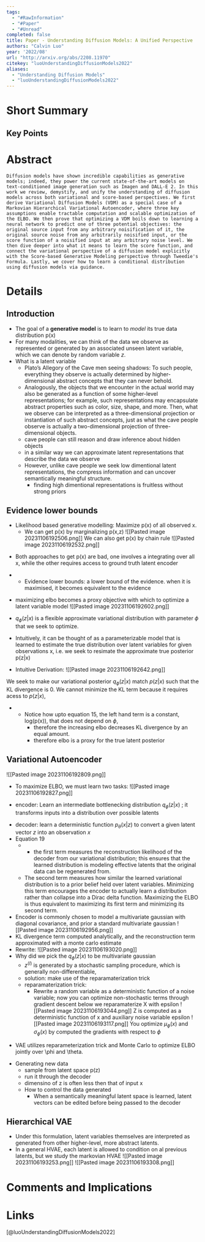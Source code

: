 ```yaml
---
tags:
  - "#RawInformation"
  - "#Paper"
  - "#Unread"
completed: false
title: Paper - Understanding Diffusion Models: A Unified Perspective
authors: "Calvin Luo"
year: '2022/08'
url: "http://arxiv.org/abs/2208.11970"
citekey: "luoUnderstandingDiffusionModels2022"
aliases:
  - "Understanding Diffusion Models"
  - "luoUnderstandingDiffusionModels2022"
---
```


# Short Summary

## Key Points

# Abstract
```
Diffusion models have shown incredible capabilities as generative models; indeed, they power the current state-of-the-art models on text-conditioned image generation such as Imagen and DALL-E 2. In this work we review, demystify, and unify the understanding of diffusion models across both variational and score-based perspectives. We first derive Variational Diffusion Models (VDM) as a special case of a Markovian Hierarchical Variational Autoencoder, where three key assumptions enable tractable computation and scalable optimization of the ELBO. We then prove that optimizing a VDM boils down to learning a neural network to predict one of three potential objectives: the original source input from any arbitrary noisification of it, the original source noise from any arbitrarily noisified input, or the score function of a noisified input at any arbitrary noise level. We then dive deeper into what it means to learn the score function, and connect the variational perspective of a diffusion model explicitly with the Score-based Generative Modeling perspective through Tweedie's Formula. Lastly, we cover how to learn a conditional distribution using diffusion models via guidance.
```
# Details

## Introduction
- The goal of a **generative model** is to learn to _model_ its true data distribution p(x)
- For many modalities, we can think of the data we observe as represented or generated by an associated unseen latent variable, which we can denote by random variable _z_.
- What is a latent variable
    - Plato’s Allegory of the Cave men seeing shadows: To such people, everything they observe is actually determined by higher-dimensional abstract concepts that they can never behold.
    - Analogously, the objects that we encounter in the actual world may also be generated as a function of some higher-level representations; for example, such representations may encapsulate abstract properties such as color, size, shape, and more. Then, what we observe can be interpreted as a three-dimensional projection or instantiation of such abstract concepts, just as what the cave people observe is actually a two-dimensional projection of three-dimensional objects.
    - cave people can still reason and draw inference about hidden objects
    - in a similar way we can approximate latent representations that describe the data we observe
    - However, unlike cave people we seek low dimentional latent representations, the compress information and can uncover semantically meaningful structure.
        - finding high dimentional representations is fruitless without strong priors

## Evidence lower bounds
- Likelihood based generative modelling: Maximize p(x) of all observed x.
    - We can get p(x) by marginalizing p(x,z)
![[Pasted image 20231106192506.png]]
We can also get p(x) by chain rule
![[Pasted image 20231106192532.png]]

* Both approaches to get p(x) are bad, one involves a integrating over all x, while the other requires access to ground truth latent encoder
- - Evidence lower bounds: a lower bound of the evidence. when it is maximised, it becomes equivalent to the evidence
- maximizing elbo becomes a proxy objective with which to optimize a latent variable model
![[Pasted image 20231106192602.png]]

- $q_\phi(z|x)$ is a flexible approximate variational distribution with parameter $\phi$ that we seek to optimize.
- Intuitively, it can be thought of as a parameterizable model that is learned to estimate the true distribution over latent variables for given observations x, i.e. we seek to resimate the approximate true posterior p(z|x)
- Intuitive Derivation:
![[Pasted image 20231106192642.png]]

We seek to make our variational posterior $q_\phi(z|x)$ match $p(z|x)$ such that the KL divergence is 0. We cannot minimize the KL term because it requires acess to $p(z|x)$,

* - Notice how upto equation 15, the left hand term is a constant, log(p(x)), that does not depend on $\phi$,
    - therefore the increasing elbo decreases KL divergence by an equal amount.
    - therefore elbo is a proxy for the true latent posterior

## Variational Autoencoder
![[Pasted image 20231106192809.png]]
- To maximize ELBO, we must learn two tasks:
![[Pasted image 20231106192827.png]]
* encoder: Learn an intermediate bottlenecking distribution $q_\phi(z|x)$ ; it transforms inputs into a distribution over possible latents
- decoder: learn a deterministic function $p_\theta(x|z)$ to convert a given latent vector $z$ into an observation $x$
- Equation 19
	- - the first term measures the reconstruction likelihood of the decoder from our variational distribution; this ensures that the learned distribution is modeling effective latents that the original data can be regenerated from.
	- The second term measures how similar the learned variational distribution is to a prior belief held over latent variables. Minimizing this term encourages the encoder to actually learn a distribution rather than collapse into a Dirac delta function. Maximizing the ELBO is thus equivalent to maximizing its first term and minimizing its second term.
- Encoder is commonly chosen to model a multivariate gaussian with diagonal covariance, and prior a standard multivariate gaussian
![[Pasted image 20231106192956.png]]
- KL divergence term computed analytically, and the reconstruction term approximated with a monte carlo estimate
- Rewrite:
![[Pasted image 20231106193020.png]]
- Why did we pick the $q_\phi(z|x)$ to be multivariate gaussian
    - $z^{(l)}$ is generated by a stochastic sampling procedure, which is generally non-differentiable,
    - solution: make use of the reparamaterization trick
    - reparamaterization trick:
        - Rewrite a random variable as a deterministic function of a noise variable; now you can optimize non-stochastic terms through gradient descent below we reparamaterize X with epsilon
![[Pasted image 20231106193044.png]]
Z is computed as a deterministic function of x and auxiliary noise variable epsilon
![[Pasted image 20231106193117.png]]
You optimize $\mu_\phi(x)$ and $\sigma_\phi(x)$ by computed the gradients with respect to $\phi$
* VAE utilizes reparameterization trick and Monte Carlo to optimize ELBO jointly over \phi and \theta.
- Generating new data
    - sample from latent space p(z)
    - run it through the decoder
    - dimensino of z is often less then that of input x
    - How to control the data generated
        - When a semantically meaningful latent space is learned, latent vectors can be edited before being passed to the decoder

## Hierarchical VAE
- Under this formulation, latent variables themselves are interpreted as generated from other higher-level, more abstract latents.
- In a general HVAE, each latent is allowed to condition on al previous latents, but we study the markovian HVAE
![[Pasted image 20231106193253.png]]
![[Pasted image 20231106193308.png]]


# Comments and Implications

# Links
[@luoUnderstandingDiffusionModels2022]